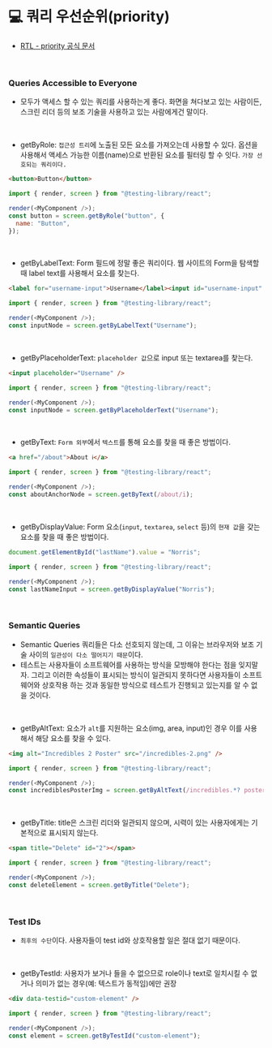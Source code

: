 # 💻 쿼리 우선순위(priority)

- [RTL - priority 공식 문서](https://testing-library.com/docs/queries/about/#priority)

<br />

### Queries Accessible to Everyone

- 모두가 액세스 할 수 있는 쿼리를 사용하는게 좋다. 화면을 쳐다보고 있는 사람이든, 스크린 리더 등의 보조 기술을 사용하고 있는 사람에게건 말이다.

<br />

- getByRole: `접근성 트리`에 노출된 모든 요소를 가져오는데 사용할 수 있다. 옵션을 사용해서 액세스 가능한 이름(name)으로 반환된 요소를 필터링 할 수 잇다. `가장 선호되는 쿼리이다.`

```html
<button>Button</button>
```

```js
import { render, screen } from "@testing-library/react";

render(<MyComponent />);
const button = screen.getByRole("button", {
  name: "Button",
});
```

<br />

- getByLabelText: Form 필드에 정말 좋은 쿼리이다. 웹 사이트의 Form을 탐색할 때 label text를 사용해서 요소를 찾는다.

```html
<label for="username-input">Username</label><input id="username-input" />
```

```js
import { render, screen } from "@testing-library/react";

render(<MyComponent />);
const inputNode = screen.getByLabelText("Username");
```

<br />

- getByPlaceholderText: `placeholder 값`으로 input 또는 textarea를 찾는다.

```html
<input placeholder="Username" />
```

```js
import { render, screen } from "@testing-library/react";

render(<MyComponent />);
const inputNode = screen.getByPlaceholderText("Username");
```

<br />

- getByText: `Form 외부`에서 `텍스트`를 통해 요소를 찾을 때 좋은 방법이다.

```html
<a href="/about">About ℹ️</a>
```

```js
import { render, screen } from "@testing-library/react";

render(<MyComponent />);
const aboutAnchorNode = screen.getByText(/about/i);
```

<br />

- getByDisplayValue: Form 요소(`input`, `textarea`, `select` 등)의 `현재 값`을 갖는 요소를 찾을 때 좋은 방법이다.

```js
document.getElementById("lastName").value = "Norris";
```

```js
import { render, screen } from "@testing-library/react";

render(<MyComponent />);
const lastNameInput = screen.getByDisplayValue("Norris");
```

<br />

### Semantic Queries

- Semantic Queries 쿼리들은 다소 선호되지 않는데, 그 이유는 브라우저와 보조 기술 사이의 `일관성이 다소 떨어지기 때문`이다.
- 테스트는 사용자들이 소프트웨어를 사용하는 방식을 모방해야 한다는 점을 잊지말자. 그리고 이러한 속성들이 표시되는 방식이 일관되지 못하다면 사용자들이 소프트웨어와 상호작용 하는 것과 동일한 방식으로 테스트가 진행되고 있는지를 알 수 없을 것이다.

<br />

- getByAltText: 요소가 `alt`를 지원하는 요소(img, area, input)인 경우 이를 사용해서 해당 요소를 찾을 수 있다.

```html
<img alt="Incredibles 2 Poster" src="/incredibles-2.png" />
```

```js
import { render, screen } from "@testing-library/react";

render(<MyComponent />);
const incrediblesPosterImg = screen.getByAltText(/incredibles.*? poster/i);
```

  <br />

- getByTitle: title은 스크린 리더와 일관되지 않으며, 시력이 있는 사용자에게는 기본적으로 표시되지 않는다.

```html
<span title="Delete" id="2"></span>
```

```js
import { render, screen } from "@testing-library/react";

render(<MyComponent />);
const deleteElement = screen.getByTitle("Delete");
```

<br />

### Test IDs

- `최후의 수단`이다. 사용자들이 test id와 상호작용할 일은 절대 없기 때문이다.

<br />

- getByTestId: 사용자가 보거나 들을 수 없으므로 role이나 text로 일치시킬 수 없거나 의미가 없는 경우(예: 텍스트가 동적임)에만 권장

```html
<div data-testid="custom-element" />
```

```js
import { render, screen } from "@testing-library/react";

render(<MyComponent />);
const element = screen.getByTestId("custom-element");
```

<br />

